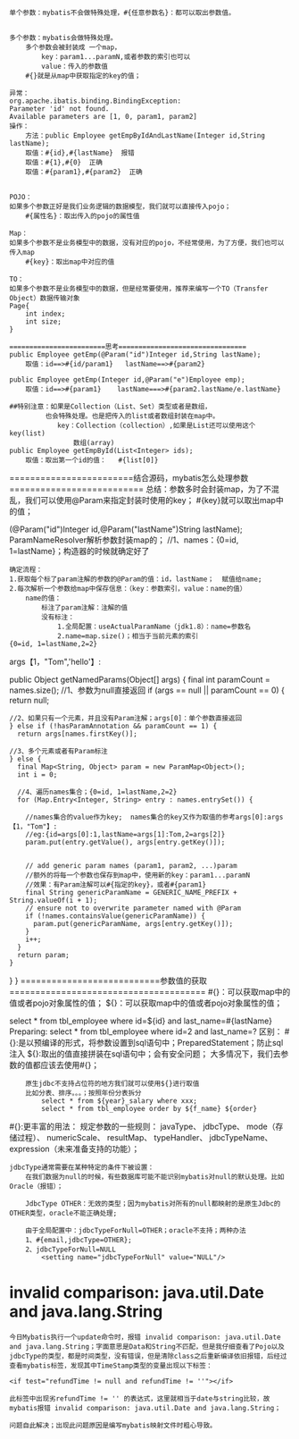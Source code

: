     单个参数：mybatis不会做特殊处理，#{任意参数名}：都可以取出参数值。
        
        
    多个参数：mybatis会做特殊处理。
        多个参数会被封装成 一个map，
            key：param1...paramN,或者参数的索引也可以
            value：传入的参数值
        #{}就是从map中获取指定的key的值；
	
	异常：
	org.apache.ibatis.binding.BindingException: 
	Parameter 'id' not found. 
	Available parameters are [1, 0, param1, param2]
	操作：
		方法：public Employee getEmpByIdAndLastName(Integer id,String lastName);
		取值：#{id},#{lastName}  报错
		取值：#{1},#{0}  正确
		取值：#{param1},#{param2}  正确


    POJO：
    如果多个参数正好是我们业务逻辑的数据模型，我们就可以直接传入pojo；
        #{属性名}：取出传入的pojo的属性值	
    
    Map：
    如果多个参数不是业务模型中的数据，没有对应的pojo，不经常使用，为了方便，我们也可以传入map
        #{key}：取出map中对应的值
    
    TO：
    如果多个参数不是业务模型中的数据，但是经常要使用，推荐来编写一个TO（Transfer Object）数据传输对象
    Page{
        int index;
        int size;
    }

    ========================思考================================	
    public Employee getEmp(@Param("id")Integer id,String lastName);
        取值：id==>#{id/param1}   lastName==>#{param2}
    
    public Employee getEmp(Integer id,@Param("e")Employee emp);
        取值：id==>#{param1}    lastName===>#{param2.lastName/e.lastName}
    
    ##特别注意：如果是Collection（List、Set）类型或者是数组，
             也会特殊处理。也是把传入的list或者数组封装在map中。
                key：Collection（collection）,如果是List还可以使用这个key(list)
                    数组(array)
    public Employee getEmpById(List<Integer> ids);
        取值：取出第一个id的值：   #{list[0]}
	
========================结合源码，mybatis怎么处理参数==========================
总结：参数多时会封装map，为了不混乱，我们可以使用@Param来指定封装时使用的key；
#{key}就可以取出map中的值；

(@Param("id")Integer id,@Param("lastName")String lastName);
ParamNameResolver解析参数封装map的；
//1、names：{0=id, 1=lastName}；构造器的时候就确定好了

	确定流程：
	1.获取每个标了param注解的参数的@Param的值：id，lastName；  赋值给name;
	2.每次解析一个参数给map中保存信息：（key：参数索引，value：name的值）
		name的值：
			标注了param注解：注解的值
			没有标注：
				1.全局配置：useActualParamName（jdk1.8）：name=参数名
				2.name=map.size()；相当于当前元素的索引
	{0=id, 1=lastName,2=2}
				

args【1，"Tom",'hello'】:

public Object getNamedParams(Object[] args) {
    final int paramCount = names.size();
    //1、参数为null直接返回
    if (args == null || paramCount == 0) {
      return null;
     
    //2、如果只有一个元素，并且没有Param注解；args[0]：单个参数直接返回
    } else if (!hasParamAnnotation && paramCount == 1) {
      return args[names.firstKey()];
      
    //3、多个元素或者有Param标注
    } else {
      final Map<String, Object> param = new ParamMap<Object>();
      int i = 0;
      
      //4、遍历names集合；{0=id, 1=lastName,2=2}
      for (Map.Entry<Integer, String> entry : names.entrySet()) {
      
      	//names集合的value作为key;  names集合的key又作为取值的参考args[0]:args【1，"Tom"】:
      	//eg:{id=args[0]:1,lastName=args[1]:Tom,2=args[2]}
        param.put(entry.getValue(), args[entry.getKey()]);
        
        
        // add generic param names (param1, param2, ...)param
        //额外的将每一个参数也保存到map中，使用新的key：param1...paramN
        //效果：有Param注解可以#{指定的key}，或者#{param1}
        final String genericParamName = GENERIC_NAME_PREFIX + String.valueOf(i + 1);
        // ensure not to overwrite parameter named with @Param
        if (!names.containsValue(genericParamName)) {
          param.put(genericParamName, args[entry.getKey()]);
        }
        i++;
      }
      return param;
    }
  }
}
===========================参数值的获取======================================
#{}：可以获取map中的值或者pojo对象属性的值；
${}：可以获取map中的值或者pojo对象属性的值；


select * from tbl_employee where id=${id} and last_name=#{lastName}
Preparing: select * from tbl_employee where id=2 and last_name=?
	区别：
		#{}:是以预编译的形式，将参数设置到sql语句中；PreparedStatement；防止sql注入
		${}:取出的值直接拼装在sql语句中；会有安全问题；
		大多情况下，我们去参数的值都应该去使用#{}；
		
		原生jdbc不支持占位符的地方我们就可以使用${}进行取值
		比如分表、排序。。。；按照年份分表拆分
			select * from ${year}_salary where xxx;
			select * from tbl_employee order by ${f_name} ${order}

#{}:更丰富的用法：
	规定参数的一些规则：
	javaType、 jdbcType、 mode（存储过程）、 numericScale、
	resultMap、 typeHandler、 jdbcTypeName、 expression（未来准备支持的功能）；

	jdbcType通常需要在某种特定的条件下被设置：
		在我们数据为null的时候，有些数据库可能不能识别mybatis对null的默认处理。比如Oracle（报错）；
		
		JdbcType OTHER：无效的类型；因为mybatis对所有的null都映射的是原生Jdbc的OTHER类型，oracle不能正确处理;
		
		由于全局配置中：jdbcTypeForNull=OTHER；oracle不支持；两种办法
		1、#{email,jdbcType=OTHER};
		2、jdbcTypeForNull=NULL
			<setting name="jdbcTypeForNull" value="NULL"/>
			
		
		
		
#  invalid comparison: java.util.Date and java.lang.String
    今日Mybatis执行一个update命令时，报错 invalid comparison: java.util.Date and java.lang.String；字面意思是Data和String不匹配，但是我仔细查看了Pojo以及jdbcType的类型，都是时间类型，没有错误，但是清除class之后重新编译依旧报错，后经过查看mybatis标签，发现其中TimeStamp类型的变量出现以下标签：
    
    <if test="refundTime != null and refundTime != ''"></if>
    
    此标签中出现劣refundTime != '' 的表达式，这里就相当于date与string比较，故mybatis报错 invalid comparison: java.util.Date and java.lang.String；
    
    问题自此解决；出现此问题原因是编写mybatis映射文件时粗心导致。

	